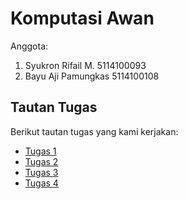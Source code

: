 # Komputasi Awan

Anggota:
1. Syukron Rifail M. 5114100093
2. Bayu Aji Pamungkas 5114100108

## Tautan Tugas

Berikut tautan tugas yang kami kerjakan:
- [Tugas 1](Tugas_1)
- [Tugas 2](Tugas_2)
- [Tugas 3](Tugas_3)
- [Tugas 4](Tugas_4)
